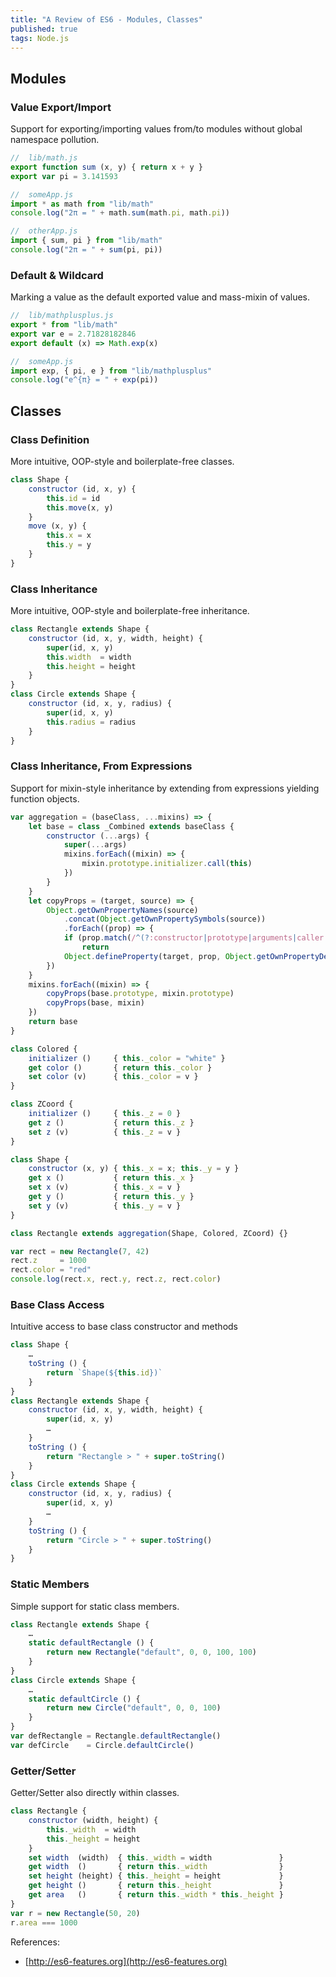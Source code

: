 ```yaml
---
title: "A Review of ES6 - Modules, Classes"
published: true
tags: Node.js
---
```


## Modules

### Value Export/Import

Support for exporting/importing values from/to modules without global namespace pollution.

```javascript
//  lib/math.js
export function sum (x, y) { return x + y }
export var pi = 3.141593

//  someApp.js
import * as math from "lib/math"
console.log("2π = " + math.sum(math.pi, math.pi))

//  otherApp.js
import { sum, pi } from "lib/math"
console.log("2π = " + sum(pi, pi))
```

### Default & Wildcard

Marking a value as the default exported value and mass-mixin of values.

```javascript
//  lib/mathplusplus.js
export * from "lib/math"
export var e = 2.71828182846
export default (x) => Math.exp(x)

//  someApp.js
import exp, { pi, e } from "lib/mathplusplus"
console.log("e^{π} = " + exp(pi))
```

## Classes

### Class Definition

More intuitive, OOP-style and boilerplate-free classes.

```javascript
class Shape {
    constructor (id, x, y) {
        this.id = id
        this.move(x, y)
    }
    move (x, y) {
        this.x = x
        this.y = y
    }
}
```

### Class Inheritance

More intuitive, OOP-style and boilerplate-free inheritance.

```javascript
class Rectangle extends Shape {
    constructor (id, x, y, width, height) {
        super(id, x, y)
        this.width  = width
        this.height = height
    }
}
class Circle extends Shape {
    constructor (id, x, y, radius) {
        super(id, x, y)
        this.radius = radius
    }
}
```

### Class Inheritance, From Expressions

Support for mixin-style inheritance by extending from expressions yielding function
objects.

```javascript
var aggregation = (baseClass, ...mixins) => {
    let base = class _Combined extends baseClass {
        constructor (...args) {
            super(...args)
            mixins.forEach((mixin) => {
                mixin.prototype.initializer.call(this)
            })
        }
    }
    let copyProps = (target, source) => {
        Object.getOwnPropertyNames(source)
            .concat(Object.getOwnPropertySymbols(source))
            .forEach((prop) => {
            if (prop.match(/^(?:constructor|prototype|arguments|caller|name|bind|call|apply|toString|length)$/))
                return
            Object.defineProperty(target, prop, Object.getOwnPropertyDescriptor(source, prop))
        })
    }
    mixins.forEach((mixin) => {
        copyProps(base.prototype, mixin.prototype)
        copyProps(base, mixin)
    })
    return base
}

class Colored {
    initializer ()     { this._color = "white" }
    get color ()       { return this._color }
    set color (v)      { this._color = v }
}

class ZCoord {
    initializer ()     { this._z = 0 }
    get z ()           { return this._z }
    set z (v)          { this._z = v }
}

class Shape {
    constructor (x, y) { this._x = x; this._y = y }
    get x ()           { return this._x }
    set x (v)          { this._x = v }
    get y ()           { return this._y }
    set y (v)          { this._y = v }
}

class Rectangle extends aggregation(Shape, Colored, ZCoord) {}

var rect = new Rectangle(7, 42)
rect.z     = 1000
rect.color = "red"
console.log(rect.x, rect.y, rect.z, rect.color)
```

### Base Class Access

Intuitive access to base class constructor and methods

```javascript
class Shape {
    …
    toString () {
        return `Shape(${this.id})`
    }
}
class Rectangle extends Shape {
    constructor (id, x, y, width, height) {
        super(id, x, y)
        …
    }
    toString () {
        return "Rectangle > " + super.toString()
    }
}
class Circle extends Shape {
    constructor (id, x, y, radius) {
        super(id, x, y)
        …
    }
    toString () {
        return "Circle > " + super.toString()
    }
}
```

### Static Members

Simple support for static class members.

```javascript
class Rectangle extends Shape {
    …
    static defaultRectangle () {
        return new Rectangle("default", 0, 0, 100, 100)
    }
}
class Circle extends Shape {
    …
    static defaultCircle () {
        return new Circle("default", 0, 0, 100)
    }
}
var defRectangle = Rectangle.defaultRectangle()
var defCircle    = Circle.defaultCircle()
```

### Getter/Setter

Getter/Setter also directly within classes.

```javascript
class Rectangle {
    constructor (width, height) {
        this._width  = width
        this._height = height
    }
    set width  (width)  { this._width = width               }
    get width  ()       { return this._width                }
    set height (height) { this._height = height             }
    get height ()       { return this._height               }
    get area   ()       { return this._width * this._height }
}
var r = new Rectangle(50, 20)
r.area === 1000
```

References:

- [http://es6-features.org](http://es6-features.org)
